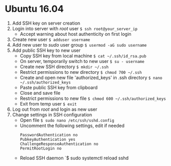 # Ubuntu 16.04

1. Add SSH key on server creation
2. Login into server with *root* user
	`$ ssh root@your_server_ip`
	- Accept warning about host authenticity on first login
3. Create new user
	`$ adduser username`
4. Add new user to *sudo* user group
	`$ usermod -aG sudo username`
5. Add public SSH key to new user
	- Copy SSH key from local machine
		`$ cat ~/.ssh/id_rsa.pub`
	- On server, temporarily switch to new user
		`$ su - username`
	- Create new SSH directory
		`$ mkdir ~/.ssh`
	- Restrict permissions to new directory
		`$ chmod 700 ~/.ssh`
	- Create and open new file 'authorized_keys' in .ssh directory
		`$ nano ~/.ssh/authorized_keys`
	- Paste public SSH key from clipboard
	- Close and save file
	- Restrict permissions to new file
		`$ chmod 600 ~/.ssh/authorized_keys`
	- Exit from temp user
		`$ exit`
6. Log out from *root* and login as new user
7. Change settings in SSH configuration
	- Open file
		`$ sudo nano /etc/ssh/sshd.config`
	- Uncomment the following settings, edit if needed
		```
		PasswordAuthentication no
		PubkeyAuthentication yes
		ChallengeResponseAuthentication no
		PermitRootLogin no
		```
	- Reload SSH daemon
		`$ sudo systemctl reload sshd